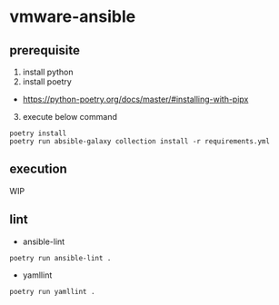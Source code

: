 # vmware-ansible

## prerequisite
1. install python
2. install poetry
  - https://python-poetry.org/docs/master/#installing-with-pipx
3. execute below command
```
poetry install
poetry run absible-galaxy collection install -r requirements.yml
```

## execution
WIP

## lint
- ansible-lint
```
poetry run ansible-lint .
```
- yamllint
```
poetry run yamllint .
```
